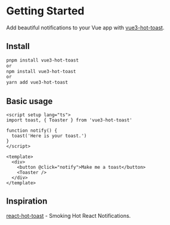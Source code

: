 # Getting Started

Add beautiful notifications to your Vue app with [vue3-hot-toast](https://github.com/pinky-pig/vue3-hot-toast).

## Install 

```sh
pnpm install vue3-hot-toast
or 
npm install vue3-hot-toast
or 
yarn add vue3-hot-toast
```

## Basic usage

```vue
<script setup lang="ts">
import toast, { Toaster } from 'vue3-hot-toast'

function notify() {
  toast('Here is your toast.')
}
</script>

<template>
  <div>
    <button @click="notify">Make me a toast</button>
    <Toaster />
  </div>
</template>
```

## Inspiration
[react-hot-toast](https://github.com/timolins/react-hot-toast) - Smoking Hot React Notifications.
